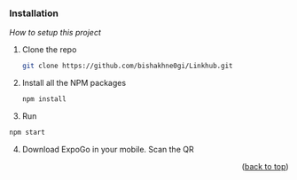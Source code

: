 ### Installation

_How to setup this project_

1. Clone the repo
   ```sh
   git clone https://github.com/bishakhne0gi/Linkhub.git
   ```
2. Install all the NPM packages
   ```sh
   npm install
   ```
  
3. Run
  ```sh
  npm start 
   ```
4. Download ExpoGo in your mobile. Scan the QR
<p align="right">(<a href="#readme-top">back to top</a>)</p>
